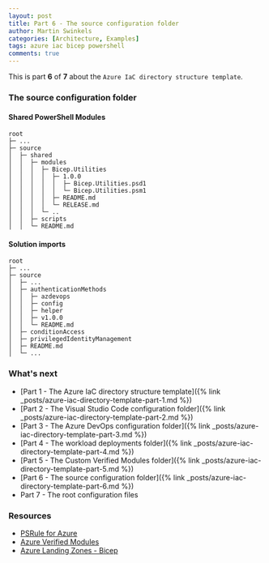 ```yaml
---
layout: post
title: Part 6 - The source configuration folder
author: Martin Swinkels
categories: [Architecture, Examples]
tags: azure iac bicep powershell
comments: true
---
```


This is part **6** of **7** about the `Azure IaC directory structure template`.

### The source configuration folder

#### Shared PowerShell Modules

```pre
root
├─ ...
├─ source
│  ├─ shared
│  │  ├─ modules
│  │  │  ├─ Bicep.Utilities
│  │  │  │  ├─ 1.0.0
│  │  │  │  │  ├─ Bicep.Utilities.psd1
│  │  │  │  │  └─ Bicep.Utilities.psm1
│  │  │  │  ├─ README.md
│  │  │  │  └─ RELEASE.md
│  │  │  └─ ..
│  │  ├─ scripts
│  │  └─ README.md
```

#### Solution imports

```pre
root
├─ ...
├─ source
│  ├─ ...
│  ├─ authenticationMethods
│  │  ├─ azdevops
│  │  ├─ config
│  │  ├─ helper
│  │  ├─ v1.0.0
│  │  └─ README.md
│  ├─ conditionAccess
│  ├─ privilegedIdentityManagement
│  ├─ README.md
│  └─ ...
```

### What's next

- [Part 1 - The Azure IaC directory structure template]({% link _posts/azure-iac-directory-template-part-1.md %})
- [Part 2 - The Visual Studio Code configuration folder]({% link _posts/azure-iac-directory-template-part-2.md %})
- [Part 3 - The Azure DevOps configuration folder]({% link _posts/azure-iac-directory-template-part-3.md %})
- [Part 4 - The workload deployments folder]({% link _posts/azure-iac-directory-template-part-4.md %})
- [Part 5 - The Custom Verified Modules folder]({% link _posts/azure-iac-directory-template-part-5.md %})
- [Part 6 - The source configuration folder]({% link _posts/azure-iac-directory-template-part-6.md %})
- Part 7 - The root configuration files

<!-- omit from toc -->
### Resources

- <a href="https://azure.github.io/PSRule.Rules.Azure" target="_blanc">PSRule for Azure</a>
- <a href="https://azure.github.io/Azure-Verified-Modules/" target="_blanc">Azure Verified Modules</a>
- <a href="https://github.com/Azure/ALZ-Bicep" target="_blanc">Azure Landing Zones - Bicep</a>
